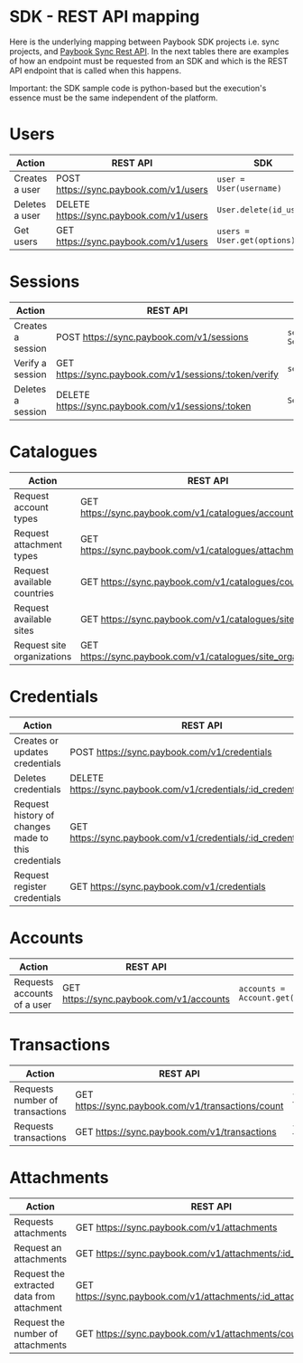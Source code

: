 # SDK - REST API mapping

Here is the underlying mapping between Paybook SDK projects i.e. sync projects, and <a href="https://www.paybook.com/sync/docs" target="_blank">Paybook Sync Rest API</a>. In the next tables there are examples of how an endpoint must be requested from an SDK and which is the REST API endpoint that is called when this happens.

Important: the SDK sample code is python-based but the execution's essence must be the same independent of the platform. 

# Users

| Action         | REST API                                 | SDK                                  |
| -------------- | ---------------------------------------- | ------------------------------------ |
| Creates a user | POST https://sync.paybook.com/v1/users   | ```user = User(username)```          |
| Deletes a user | DELETE https://sync.paybook.com/v1/users | ```User.delete(id_user)```                  |
| Get users      | GET https://sync.paybook.com/v1/users    | ```users = User.get(options)```|


# Sessions

| Action         | REST API                                 | SDK                                  |
| -------------- | ---------------------------------------- | ------------------------------------ |
| Creates a session | POST https://sync.paybook.com/v1/sessions   | ```session = Session(user)```          |
| Verify a session | GET https://sync.paybook.com/v1/sessions/:token/verify | ```session.verify()```                  |
| Deletes a session     | DELETE https://sync.paybook.com/v1/sessions/:token    | ```Session.delete(token)```|

# Catalogues

| Action         | REST API                                 | SDK                                  |
| -------------- | ---------------------------------------- | ------------------------------------ |
| Request account types | GET https://sync.paybook.com/v1/catalogues/account_types   | ```account_types = Catalogues.get_account_types(session,options)```          |
| Request attachment types | GET https://sync.paybook.com/v1/catalogues/attachment_types   | ```attachment_types = Catalogues.get_attachment_types(session,options)```          |
| Request available countries | GET https://sync.paybook.com/v1/catalogues/countries   | ```countries = Catalogues.get_countries(session,options)```          |
| Request available sites | GET https://sync.paybook.com/v1/catalogues/sites   | ```sites = Catalogues.get_sites(session,options)```          |
| Request site organizations | GET https://sync.paybook.com/v1/catalogues/site_organizations   | ```site_organizations = Catalogues.get_site_organizations(session,options)```          |

# Credentials

| Action         | REST API                                 | SDK                                  |
| -------------- | ---------------------------------------- | ------------------------------------ |
| Creates or updates credentials | POST https://sync.paybook.com/v1/credentials | ```credentials = Credential(session,id_site,credentials_data)```          |
| Deletes credentials | DELETE https://sync.paybook.com/v1/credentials/:id_credential | ```Credentials.delete(session,id_credential)```          |
| Request history of changes made to this credentials | GET https://sync.paybook.com/v1/credentials/:id_credential/status | ```It is pending```          |
| Request register credentials | GET https://sync.paybook.com/v1/credentials | ```credentials_list = Credentials.get(session)```          |

# Accounts

| Action         | REST API                                 | SDK                                  |
| -------------- | ---------------------------------------- | ------------------------------------ |
| Requests accounts of a user | GET https://sync.paybook.com/v1/accounts | ```accounts = Account.get(session,options)```          |

# Transactions

| Action         | REST API                                 | SDK                                  |
| -------------- | ---------------------------------------- | ------------------------------------ |
| Requests number of transactions | GET https://sync.paybook.com/v1/transactions/count | ```transactions_count = Transaction.get_count(session,options)```          |
| Requests transactions | GET https://sync.paybook.com/v1/transactions | ```transactions = Transaction.get(session,options)```          |

# Attachments

| Action         | REST API                                 | SDK                                  |
| -------------- | ---------------------------------------- | ------------------------------------ |
| Requests attachments | GET https://sync.paybook.com/v1/attachments | ```attachments = Attachment.get(session,options)```          |
| Request an attachments | GET https://sync.paybook.com/v1/attachments/:id_attachment | ```attachment = Attachment.get(session,id_attachment)```          |
| Request the extracted data from attachment | GET https://sync.paybook.com/v1/attachments/:id_attachment/extra | ```attachments = Attachment.get(session,id_attachment,extra=True)```          |
| Request the number of attachments | GET https://sync.paybook.com/v1/attachments/counts | ```attachments_count = Attachment.get_count(session,options)```          |





